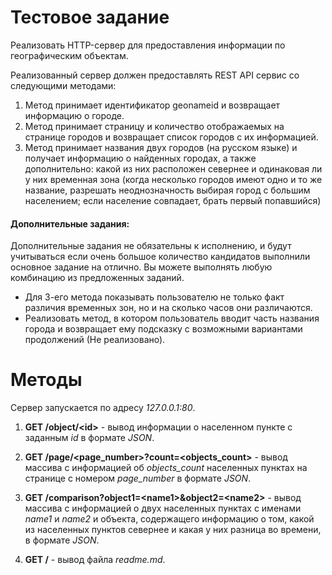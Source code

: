 
# Тестовое задание 

Реализовать HTTP-сервер для предоставления информации по географическим объектам.

Реализованный сервер должен предоставлять REST API сервис со следующими методами:
1.	Метод принимает идентификатор geonameid и возвращает информацию о городе.
2.	Метод принимает страницу и количество отображаемых на странице городов и возвращает список городов с их информацией. 
3.	Метод принимает названия двух городов (на русском языке) и получает информацию о найденных городах, а также дополнительно: какой из них расположен севернее и одинаковая ли у них временная зона (когда несколько городов имеют одно и то же название, разрешать неоднозначность выбирая город с большим населением; если население совпадает, брать первый попавшийся)

#### Дополнительные задания:
Дополнительные задания не обязательны к исполнению, и будут учитываться если очень большое количество кандидатов выполнили основное задание на отлично. Вы можете выполнять любую комбинацию из предложенных заданий.
*	Для 3-его метода показывать пользователю не только факт различия временных зон, но и на сколько часов они различаются.
*	Реализовать метод, в котором пользователь вводит часть названия города и возвращает ему подсказку с возможными вариантами продолжений (Не реализовано).

# Методы

Сервер запускается по адресу *127.0.0.1:80*.

1. **GET /object/\<id\>** - вывод информации о населенном пункте с заданным *id* в формате *JSON*.

2. **GET /page/\<page_number\>?count=\<objects_count\>** - вывод массива с информацией об *objects_count* населенных пунктах на странице с номером *page_number* в формате *JSON*.

3. **GET /comparison?object1=\<name1\>&object2=\<name2\>** - вывод массива с информацией о двух населенных пунктах с именами *name1* и *name2* и объекта, содержащего информацию о том, какой из населенных пунктов севернее и какая у них разница во времени, в формате *JSON*.

4. **GET /** - вывод файла *readme.md*.

